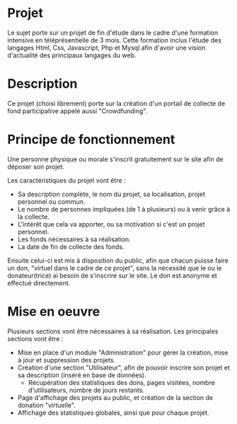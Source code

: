 # Projet
Le sujet porte sur un projet de fin d'étude dans le cadre d'une formation intensive en téléprésentielle de 3 mois.
Cette formation inclus l'étude des langages Html, Css, Javascript, Php et Mysql 
afin d'avoir une vision d'actualité des principaux langages du web.

# Description
Ce projet (choisi librement) porte sur la création d'un portail de collecte de fond participative appelé aussi "Crowdfunding".

# Principe de fonctionnement
Une personne physique ou morale s'inscrit gratuitement sur le site afin de déposer son projet.

Les caractéristiques du projet vont être :
* Sa description complète, le nom du projet, sa localisation, projet personnel ou commun.
* Le nombre de personnes impliquées (de 1 à plusieurs) ou à venir grâce à la collecte.
* L'intérêt que cela va apporter, ou sa motivation si c'est un projet personnel.
* Les fonds nécessaires à sa réalisation.
* La date de fin de collecte des fonds.

Ensuite celui-ci est mis à disposition du public, afin que chacun puisse faire un don, "virtuel dans le cadre de ce projet", 
sans la nécessité que le ou le donateur(trice) ai besoin de s'inscrire sur le site. Le don est anonyme et effectué directement. 

# Mise en oeuvre
Plusieurs sections vont être nécessaires à sa réalisation. Les principales sections vont être :
- Mise en place d'un module "Administration" pour gérer la création, mise à jour et suppression des projets.
- Création d'une section "Utilisateur", afin de pouvoir inscrire son projet et sa description (inséré en base de données).
    - Récupération des statistiques des dons, pages visitées, nombre d'utilisateurs, nombre de jours restants.
- Page d'affichage des projets au public, et création de la section de donation "virtuelle".
- Affichage des statistiques globales, ainsi que pour chaque projet.